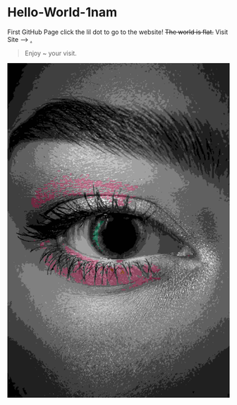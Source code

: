 # Hello-World-1nam
First GitHub Page click the lil dot to go to the website!
~~The world is flat.~~
Visit Site -->   <a href="https://1nam.github.io/website/" target="_blank" rel="noopener noreferrer">.</a>
> Enjoy ~ your visit.


![Eye][id]



[id]: eye2.jpg  "eye"















